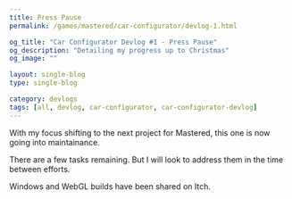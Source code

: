```yaml
---
title: Press Pause
permalink: /games/mastered/car-configurator/devlog-1.html

og_title: "Car Configurator Devlog #1 - Press Pause"
og_description: "Detailing my progress up to Christmas"
og_image: ""

layout: single-blog
type: single-blog

category: devlogs
tags: [all, devlog, car-configurator, car-configurator-devlog]
---
```


With my focus shifting to the next project for Mastered, this one is now going into maintainance.

There are a few tasks remaining. But I will look to address them in the time between efforts.

Windows and WebGL builds have been shared on Itch.